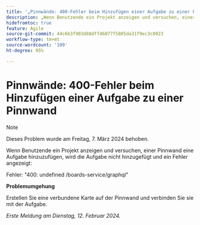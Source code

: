 ```yaml
---
title: '„Pinnwände: 400-Fehler beim Hinzufügen einer Aufgabe zu einer Pinnwand“'
description: „Wenn Benutzende ein Projekt anzeigen und versuchen, einer Pinnwand eine Aufgabe hinzuzufügen, wird die Aufgabe nicht hinzugefügt und ein Fehler angezeigt. Eine Problemumgehung ist verfügbar.“
hidefromtoc: true
feature: Agile
source-git-commit: 44c6b3f903d88dff46077f5805da31f9ec3c0923
workflow-type: tm+mt
source-wordcount: '109'
ht-degree: 95%

---
```



# Pinnwände: 400-Fehler beim Hinzufügen einer Aufgabe zu einer Pinnwand

>[!NOTE]
>
>Dieses Problem wurde am Freitag, 7. März 2024 behoben.

Wenn Benutzende ein Projekt anzeigen und versuchen, einer Pinnwand eine Aufgabe hinzuzufügen, wird die Aufgabe nicht hinzugefügt und ein Fehler angezeigt:

Fehler: &quot;400: undefined /boards-service/graphql&quot;

**Problemumgehung**

Erstellen Sie eine verbundene Karte auf der Pinnwand und verbinden Sie sie mit der Aufgabe.

_Erste Meldung am Dienstag, 12. Februar 2024._
